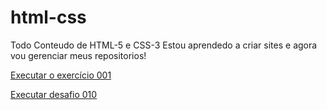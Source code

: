 # html-css
 Todo Conteudo de HTML-5 e CSS-3
Estou aprendedo a criar sites e agora vou gerenciar meus repositorios!


<a href="https://maelrs.github.io/html-css/exercicios/ex001/index.html">Executar o exercício 001</a> 

<a href="https://maelrs.github.io/html-css/desafios/desafio010/index.html"> Executar desafio 010</a>